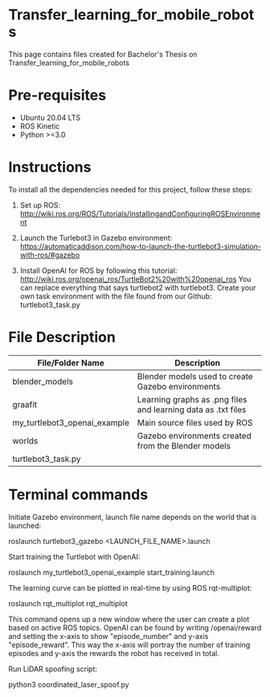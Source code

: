 # Transfer_learning_for_mobile_robots

This page contains files created for Bachelor's Thesis on Transfer_learning_for_mobile_robots

# Pre-requisites
* Ubuntu 20.04 LTS
* ROS Kinetic
* Python >=3.0

# Instructions
To install all the dependencies needed for this project, follow these steps:

1. Set up ROS: 
http://wiki.ros.org/ROS/Tutorials/InstallingandConfiguringROSEnvironment

2. Launch the Turlebot3 in Gazebo environment:
https://automaticaddison.com/how-to-launch-the-turtlebot3-simulation-with-ros/#gazebo

3. Install OpenAI for ROS by following this tutorial:
http://wiki.ros.org/openai_ros/TurtleBot2%20with%20openai_ros
You can replace everything that says turtlebot2 with turtlebot3. 
Create your own task environment with the file found from our Github: turtlebot3_task.py

# File Description
| File/Folder Name | Description |
| --- | --- |
| blender_models | Blender models used to create Gazebo environments |
| graafit | Learning graphs as .png files and learning data as .txt files |
| my_turtlebot3_openai_example | Main source files used by ROS |
| worlds | Gazebo environments created from the Blender models |
| turtlebot3_task.py |   |

# Terminal commands
Initiate Gazebo environment, launch file name depends on the world that is launched:

roslaunch turtlebot3_gazebo <LAUNCH_FILE_NAME>.launch

Start training the Turtlebot with OpenAI:

roslaunch my_turtlebot3_openai_example start_training.launch

The learning curve can be plotted in real-time by using ROS rqt-multiplot:

roslaunch rqt_multiplot rqt_multiplot

This command opens up a new window where the user can create a plot based on active ROS topics. OpenAI can be found by writing /openai/reward and setting the x-axis to show "episode\_number" and y-axis "episode\_reward". This way the x-axis will portray the number of training episodes and y-axis the rewards the robot has received in total.

Run LiDAR spoofing script:

python3 coordinated_laser_spoof.py
